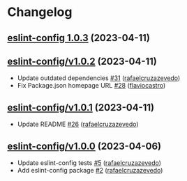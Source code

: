 # Changelog

## [eslint-config 1.0.3](https://github.com/untile/js-configs/releases/tag/eslint-config/1.0.3) (2023-04-11)

## [eslint-config/v1.0.2](https://github.com/untile/js-configs/releases/tag/eslint-config/v1.0.2) (2023-04-11)
- Update outdated dependencies [\#31](https://github.com/untile/js-configs/pull/31) ([rafaelcruzazevedo](https://github.com/rafaelcruzazevedo))
- Fix Package.json homepage URL [\#28](https://github.com/untile/js-configs/pull/28) ([flaviocastro](https://github.com/flaviocastro))

## [eslint-config/v1.0.1](https://github.com/untile/js-configs/releases/tag/eslint-config/v1.0.1) (2023-04-11)
- Update README [\#26](https://github.com/untile/js-configs/pull/26) ([rafaelcruzazevedo](https://github.com/rafaelcruzazevedo))

## [eslint-config/v1.0.0](https://github.com/untile/js-configs/releases/tag/eslint-config/v1.0.0) (2023-04-06)
- Update eslint-config tests [\#5](https://github.com/untile/js-configs/pull/5) ([rafaelcruzazevedo](https://github.com/rafaelcruzazevedo))
- Add eslint-config package [\#2](https://github.com/untile/js-configs/pull/2) ([rafaelcruzazevedo](https://github.com/rafaelcruzazevedo))
